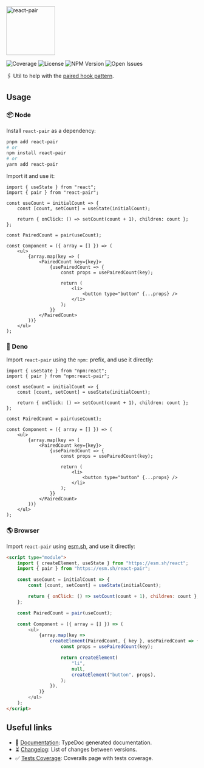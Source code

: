 <img id="logo" alt="react-pair" src="https://libraries.vangware.com/modules/react-pair.svg" height="128" />

![Coverage][coverage-badge] ![License][license-badge]
![NPM Version][npm-version-badge] ![Open Issues][open-issues-badge]

🖇️ Util to help with the [paired hook pattern][article].

## Usage

### 📦 Node

Install `react-pair` as a dependency:

```bash
pnpm add react-pair
# or
npm install react-pair
# or
yarn add react-pair
```

Import it and use it:

```tsx
import { useState } from "react";
import { pair } from "react-pair";

const useCount = initialCount => {
	const [count, setCount] = useState(initialCount);

	return { onClick: () => setCount(count + 1), children: count };
};

const PairedCount = pair(useCount);

const Component = ({ array = [] }) => (
	<ul>
		{array.map(key => (
			<PairedCount key={key}>
				{usePairedCount => {
					const props = usePairedCount(key);

					return (
						<li>
							<button type="button" {...props} />
						</li>
					);
				}}
			</PairedCount>
		))}
	</ul>
);
```

### 🦕 Deno

Import `react-pair` using the `npm:` prefix, and use it directly:

```tsx
import { useState } from "npm:react";
import { pair } from "npm:react-pair";

const useCount = initialCount => {
	const [count, setCount] = useState(initialCount);

	return { onClick: () => setCount(count + 1), children: count };
};

const PairedCount = pair(useCount);

const Component = ({ array = [] }) => (
	<ul>
		{array.map(key => (
			<PairedCount key={key}>
				{usePairedCount => {
					const props = usePairedCount(key);

					return (
						<li>
							<button type="button" {...props} />
						</li>
					);
				}}
			</PairedCount>
		))}
	</ul>
);
```

### 🌎 Browser

Import `react-pair` using [esm.sh][esm.sh], and use it directly:

```html
<script type="module">
	import { createElement, useState } from "https://esm.sh/react";
	import { pair } from "https://esm.sh/react-pair";

	const useCount = initialCount => {
		const [count, setCount] = useState(initialCount);

		return { onClick: () => setCount(count + 1), children: count };
	};

	const PairedCount = pair(useCount);

	const Component = ({ array = [] }) => (
		<ul>
			{array.map(key =>
				createElement(PairedCount, { key }, usePairedCount => {
					const props = usePairedCount(key);

					return createElement(
						"li",
						null,
						createElement("button", props),
					);
				}),
			)}
		</ul>
	);
</script>
```

## Useful links

-   📝 [Documentation][documentation]: TypeDoc generated documentation.
-   ⏳ [Changelog][changelog]: List of changes between versions.
-   ✅ [Tests Coverage][coverage]: Coveralls page with tests coverage.

<!-- Reference -->

[article]: https://luke.sh/articles/the-paired-hook-pattern
[changelog]:
	https://github.com/vangware/libraries/blob/main/packages/react-pair/CHANGELOG.md
[coverage-badge]:
	https://img.shields.io/coveralls/github/vangware/libraries.svg?style=for-the-badge&labelColor=666&color=0a8
[coverage]: https://coveralls.io/github/vangware/libraries
[documentation]: https://libraries.vangware.com/modules/react_pair.html
[esm.sh]: https://esm.sh
[license-badge]:
	https://img.shields.io/npm/l/react-pair.svg?style=for-the-badge&labelColor=666&color=0a8
[npm-version-badge]:
	https://img.shields.io/npm/v/react-pair.svg?style=for-the-badge&labelColor=666&color=0a8
[open-issues-badge]:
	https://img.shields.io/github/issues/vangware/libraries.svg?style=for-the-badge&labelColor=666&color=0a8

